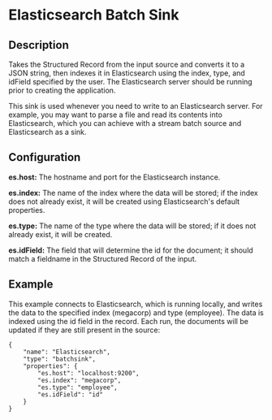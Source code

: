# Elasticsearch Batch Sink


Description
-----------
Takes the Structured Record from the input source and converts it to a JSON string, then indexes it in
Elasticsearch using the index, type, and idField specified by the user. The Elasticsearch server should
be running prior to creating the application.

This sink is used whenever you need to write to an Elasticsearch server. For example, you
may want to parse a file and read its contents into Elasticsearch, which you can achieve
with a stream batch source and Elasticsearch as a sink.


Configuration
-------------
**es.host:** The hostname and port for the Elasticsearch instance.

**es.index:** The name of the index where the data will be stored; if the index does not
already exist, it will be created using Elasticsearch's default properties.

**es.type:** The name of the type where the data will be stored; if it does not already
exist, it will be created.

**es.idField:** The field that will determine the id for the document; it should match a fieldname
in the Structured Record of the input.


Example
-------
This example connects to Elasticsearch, which is running locally, and writes the data to
the specified index (megacorp) and type (employee). The data is indexed using the id field
in the record. Each run, the documents will be updated if they are still present in the source:

    {
        "name": "Elasticsearch",
        "type": "batchsink",
        "properties": {
            "es.host": "localhost:9200",
            "es.index": "megacorp",
            "es.type": "employee",
            "es.idField": "id"
        }
    }
